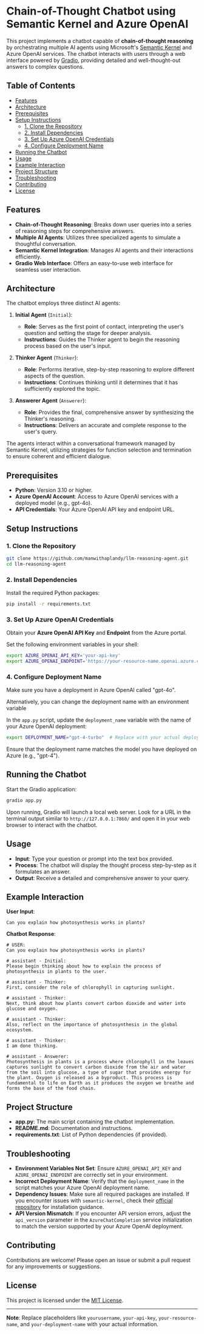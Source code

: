 # Chain-of-Thought Chatbot using Semantic Kernel and Azure OpenAI

This project implements a chatbot capable of **chain-of-thought reasoning** by orchestrating multiple AI agents using Microsoft's [Semantic Kernel](https://github.com/microsoft/semantic-kernel) and Azure OpenAI services. The chatbot interacts with users through a web interface powered by [Gradio](https://gradio.app/), providing detailed and well-thought-out answers to complex questions.

## Table of Contents

- [Features](#features)
- [Architecture](#architecture)
- [Prerequisites](#prerequisites)
- [Setup Instructions](#setup-instructions)
  - [1. Clone the Repository](#1-clone-the-repository)
  - [2. Install Dependencies](#2-install-dependencies)
  - [3. Set Up Azure OpenAI Credentials](#3-set-up-azure-openai-credentials)
  - [4. Configure Deployment Name](#4-configure-deployment-name)
- [Running the Chatbot](#running-the-chatbot)
- [Usage](#usage)
- [Example Interaction](#example-interaction)
- [Project Structure](#project-structure)
- [Troubleshooting](#troubleshooting)
- [Contributing](#contributing)
- [License](#license)

## Features

- **Chain-of-Thought Reasoning**: Breaks down user queries into a series of reasoning steps for comprehensive answers.
- **Multiple AI Agents**: Utilizes three specialized agents to simulate a thoughtful conversation.
- **Semantic Kernel Integration**: Manages AI agents and their interactions efficiently.
- **Gradio Web Interface**: Offers an easy-to-use web interface for seamless user interaction.

## Architecture

The chatbot employs three distinct AI agents:

1. **Initial Agent** (`Initial`):
   - **Role**: Serves as the first point of contact, interpreting the user's question and setting the stage for deeper analysis.
   - **Instructions**: Guides the Thinker agent to begin the reasoning process based on the user's input.

2. **Thinker Agent** (`Thinker`):
   - **Role**: Performs iterative, step-by-step reasoning to explore different aspects of the question.
   - **Instructions**: Continues thinking until it determines that it has sufficiently explored the topic.

3. **Answerer Agent** (`Answerer`):
   - **Role**: Provides the final, comprehensive answer by synthesizing the Thinker's reasoning.
   - **Instructions**: Delivers an accurate and complete response to the user's query.

The agents interact within a conversational framework managed by Semantic Kernel, utilizing strategies for function selection and termination to ensure coherent and efficient dialogue.

## Prerequisites

- **Python**: Version 3.10 or higher.
- **Azure OpenAI Account**: Access to Azure OpenAI services with a deployed model (e.g., gpt-4o).
- **API Credentials**: Your Azure OpenAI API key and endpoint URL.

## Setup Instructions

### 1. Clone the Repository

```bash
git clone https://github.com/manwithaplandy/llm-reasoning-agent.git
cd llm-reasoning-agent
```

### 2. Install Dependencies

Install the required Python packages:

```bash
pip install -r requirements.txt
```

### 3. Set Up Azure OpenAI Credentials

Obtain your **Azure OpenAI API Key** and **Endpoint** from the Azure portal.

Set the following environment variables in your shell:

```bash
export AZURE_OPENAI_API_KEY='your-api-key'
export AZURE_OPENAI_ENDPOINT='https://your-resource-name.openai.azure.com/'
```

### 4. Configure Deployment Name

Make sure you have a deployment in Azure OpenAI called "gpt-4o". 

Alternatively, you can change the deployment name with an environment variable

In the `app.py` script, update the `deployment_name` variable with the name of your Azure OpenAI deployment:

```bash
export DEPLOYMENT_NAME="gpt-4-turbo"  # Replace with your actual deployment name
```

Ensure that the deployment name matches the model you have deployed on Azure (e.g., "gpt-4").

## Running the Chatbot

Start the Gradio application:

```bash
gradio app.py
```

Upon running, Gradio will launch a local web server. Look for a URL in the terminal output similar to `http://127.0.0.1:7860/` and open it in your web browser to interact with the chatbot.

## Usage

- **Input**: Type your question or prompt into the text box provided.
- **Process**: The chatbot will display the thought process step-by-step as it formulates an answer.
- **Output**: Receive a detailed and comprehensive answer to your query.

## Example Interaction

**User Input**:

```
Can you explain how photosynthesis works in plants?
```

**Chatbot Response**:

```
# USER: 
Can you explain how photosynthesis works in plants?

# assistant - Initial: 
Please begin thinking about how to explain the process of photosynthesis in plants to the user.

# assistant - Thinker: 
First, consider the role of chlorophyll in capturing sunlight.

# assistant - Thinker: 
Next, think about how plants convert carbon dioxide and water into glucose and oxygen.

# assistant - Thinker: 
Also, reflect on the importance of photosynthesis in the global ecosystem.

# assistant - Thinker: 
I am done thinking.

# assistant - Answerer: 
Photosynthesis in plants is a process where chlorophyll in the leaves captures sunlight to convert carbon dioxide from the air and water from the soil into glucose, a type of sugar that provides energy for the plant. Oxygen is released as a byproduct. This process is fundamental to life on Earth as it produces the oxygen we breathe and forms the base of the food chain.
```

## Project Structure

- **app.py**: The main script containing the chatbot implementation.
- **README.md**: Documentation and instructions.
- **requirements.txt**: List of Python dependencies (if provided).

## Troubleshooting

- **Environment Variables Not Set**: Ensure `AZURE_OPENAI_API_KEY` and `AZURE_OPENAI_ENDPOINT` are correctly set in your environment.
- **Incorrect Deployment Name**: Verify that the `deployment_name` in the script matches your Azure OpenAI deployment name.
- **Dependency Issues**: Make sure all required packages are installed. If you encounter issues with `semantic-kernel`, check their [official repository](https://github.com/microsoft/semantic-kernel) for installation guidance.
- **API Version Mismatch**: If you encounter API version errors, adjust the `api_version` parameter in the `AzureChatCompletion` service initialization to match the version supported by your Azure OpenAI deployment.

## Contributing

Contributions are welcome! Please open an issue or submit a pull request for any improvements or suggestions.

## License

This project is licensed under the [MIT License](LICENSE).

---

**Note**: Replace placeholders like `yourusername`, `your-api-key`, `your-resource-name`, and `your-deployment-name` with your actual information.
